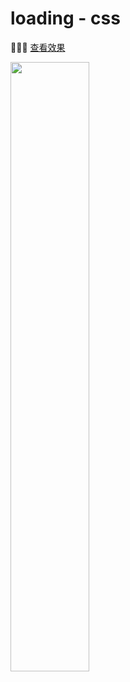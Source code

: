 # loading - css

  🍭🍭🍭  [查看效果](https://loading.sunyang.vip)
  
  <img  width="50%" src="https://cdn.jsdelivr.net/gh/svnyang/svnyang/assets/images/loading-2.jpg" />

  
  
  
  

 
